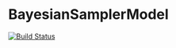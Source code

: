 # BayesianSamplerModel

[![Build Status](https://github.com/itsdfish/BayesianSamplerModel.jl/actions/workflows/CI.yml/badge.svg?branch=main)](https://github.com/itsdfish/BayesianSamplerModel.jl/actions/workflows/CI.yml?query=branch%3Amain)
